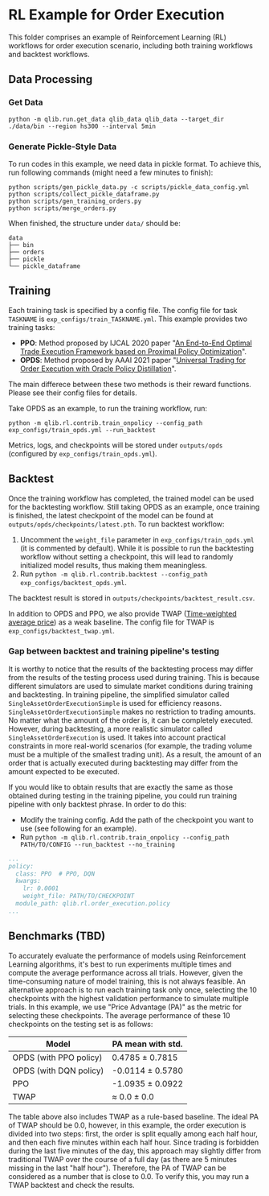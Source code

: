 # RL Example for Order Execution

This folder comprises an example of Reinforcement Learning (RL) workflows for order execution scenario, including both training workflows and backtest workflows.

## Data Processing

### Get Data

```
python -m qlib.run.get_data qlib_data qlib_data --target_dir ./data/bin --region hs300 --interval 5min
```

### Generate Pickle-Style Data

To run codes in this example, we need data in pickle format. To achieve this, run following commands (might need a few minutes to finish):

[//]: # (TODO: Instead of dumping dataframe with different format &#40;like `_gen_dataset` and `_gen_day_dataset` in `qlib/contrib/data/highfreq_provider.py`&#41;, we encourage to implement different subclass of `Dataset` and `DataHandler`. This will keep the workflow cleaner and interfaces more consistent, and move all the complexity to the subclass.)

```
python scripts/gen_pickle_data.py -c scripts/pickle_data_config.yml
python scripts/collect_pickle_dataframe.py
python scripts/gen_training_orders.py
python scripts/merge_orders.py
```

When finished, the structure under `data/` should be:

```
data
├── bin
├── orders
├── pickle
└── pickle_dataframe
```

## Training

Each training task is specified by a config file. The config file for task `TASKNAME` is `exp_configs/train_TASKNAME.yml`. This example provides two training tasks:

- **PPO**: Method proposed by IJCAL 2020 paper "[An End-to-End Optimal Trade Execution Framework based on Proximal Policy Optimization](https://www.ijcai.org/proceedings/2020/0627.pdf)".
- **OPDS**: Method proposed by AAAI 2021 paper "[Universal Trading for Order Execution with Oracle Policy Distillation](https://arxiv.org/abs/2103.10860)".

The main differece between these two methods is their reward functions. Please see their config files for details.

Take OPDS as an example, to run the training workflow, run:

```
python -m qlib.rl.contrib.train_onpolicy --config_path exp_configs/train_opds.yml --run_backtest
```

Metrics, logs, and checkpoints will be stored under `outputs/opds` (configured by `exp_configs/train_opds.yml`). 

## Backtest

Once the training workflow has completed, the trained model can be used for the backtesting workflow. Still taking OPDS as an example, once training is finished, the latest checkpoint of the model can be found at `outputs/opds/checkpoints/latest.pth`. To run backtest workflow:

1. Uncomment the `weight_file` parameter in `exp_configs/train_opds.yml` (it is commented by default). While it is possible to run the backtesting workflow without setting a checkpoint, this will lead to randomly initialized model results, thus making them meaningless.
2. Run `python -m qlib.rl.contrib.backtest --config_path exp_configs/backtest_opds.yml`.

The backtest result is stored in `outputs/checkpoints/backtest_result.csv`.

In addition to OPDS and PPO, we also provide TWAP ([Time-weighted average price](https://en.wikipedia.org/wiki/Time-weighted_average_price)) as a weak baseline. The config file for TWAP is `exp_configs/backtest_twap.yml`.

### Gap between backtest and training pipeline's testing

It is worthy to notice that the results of the backtesting process may differ from the results of the testing process used during training.
This is because different simulators are used to simulate market conditions during training and backtesting.
In training pipeline, the simplified simulator called `SingleAssetOrderExecutionSimple` is used for efficiency reasons. 
`SingleAssetOrderExecutionSimple` makes no restriction to trading amounts. 
No matter what the amount of the order is, it can be completely executed.
However, during backtesting, a more realistic simulator called `SingleAssetOrderExecution` is used. 
It takes into account practical constraints in more real-world scenarios (for example, the trading volume must be a multiple of the smallest trading unit).
As a result, the amount of an order that is actually executed during backtesting may differ from the amount expected to be executed.

If you would like to obtain results that are exactly the same as those obtained during testing in the training pipeline, you could run training pipeline with only backtest phrase.
In order to do this:
- Modify the training config. Add the path of the checkpoint you want to use (see following for an example).
- Run `python -m qlib.rl.contrib.train_onpolicy --config_path PATH/TO/CONFIG --run_backtest --no_training`

```yaml
...
policy:
  class: PPO  # PPO, DQN
  kwargs:
    lr: 0.0001
    weight_file: PATH/TO/CHECKPOINT
  module_path: qlib.rl.order_execution.policy
...
```

## Benchmarks (TBD)

To accurately evaluate the performance of models using Reinforcement Learning algorithms, it's best to run experiments multiple times and compute the average performance across all trials. However, given the time-consuming nature of model training, this is not always feasible. An alternative approach is to run each training task only once, selecting the 10 checkpoints with the highest validation performance to simulate multiple trials. In this example, we use "Price Advantage (PA)" as the metric for selecting these checkpoints. The average performance of these 10 checkpoints on the testing set is as follows:

| **Model**                   | **PA mean with std.** |
|-----------------------------|-----------------------|
| OPDS (with PPO policy)      |  0.4785 ± 0.7815      |
| OPDS (with DQN policy)      | -0.0114 ± 0.5780      |
| PPO                         | -1.0935 ± 0.0922      |
| TWAP                        |   ≈ 0.0 ± 0.0         |

The table above also includes TWAP as a rule-based baseline. The ideal PA of TWAP should be 0.0, however, in this example, the order execution is divided into two steps: first, the order is split equally among each half hour, and then each five minutes within each half hour. Since trading is forbidden during the last five minutes of the day, this approach may slightly differ from traditional TWAP over the course of a full day (as there are 5 minutes missing in the last "half hour"). Therefore, the PA of TWAP can be considered as a number that is close to 0.0. To verify this, you may run a TWAP backtest and check the results.
